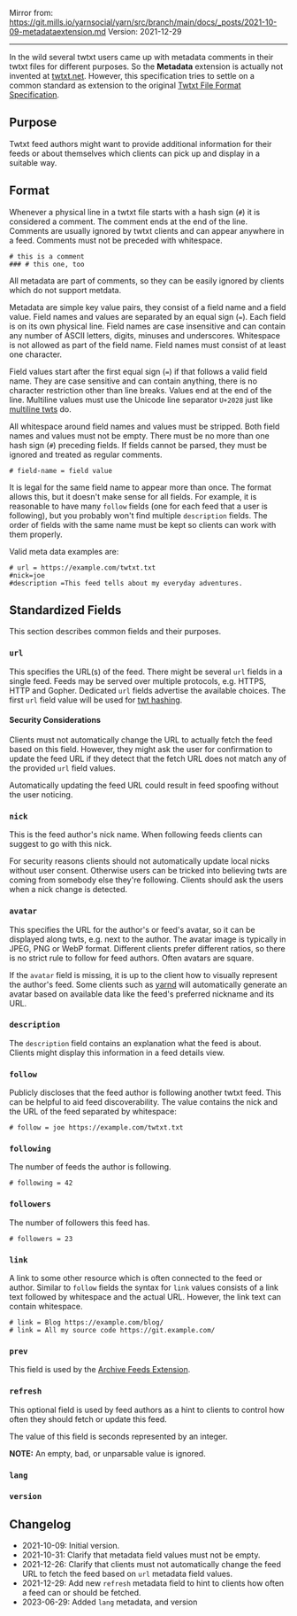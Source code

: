 Mirror from: https://git.mills.io/yarnsocial/yarn/src/branch/main/docs/_posts/2021-10-09-metadataextension.md
Version: 2021-12-29

---

In the wild several twtxt users came up with metadata comments in their twtxt
files for different purposes. So the **Metadata** extension is actually not
invented at [twtxt.net](https://twtxt.net/). However, this specification tries
to settle on a common standard as extension to the original [Twtxt File Format
Specification](https://twtxt.readthedocs.io/en/latest/user/twtxtfile.html).

## Purpose

Twtxt feed authors might want to provide additional information for their feeds
or about themselves which clients can pick up and display in a suitable way.

## Format

Whenever a physical line in a twtxt file starts with a hash sign (`#`) it is
considered a comment. The comment ends at the end of the line. Comments are
usually ignored by twtxt clients and can appear anywhere in a feed. Comments
must not be preceded with whitespace.

```
# this is a comment
### # this one, too
```

All metadata are part of comments, so they can be easily ignored by clients
which do not support metdata.

Metadata are simple key value pairs, they consist of a field name and a field
value. Field names and values are separated by an equal sign (`=`). Each field
is on its own physical line. Field names are case insensitive and can contain
any number of ASCII letters, digits, minuses and underscores. Whitespace is not
allowed as part of the field name. Field names must consist of at least one
character.

Field values start after the first equal sign (`=`) if that follows a valid
field name. They are case sensitive and can contain anything, there is no
character restriction other than line breaks. Values end at the end of the
line. Multiline values must use the Unicode line separator `U+2028` just like
[multiline twts](multilineextension.html) do.

All whitespace around field names and values must be stripped. Both field names
and values must not be empty. There must be no more than one hash sign (`#`)
preceding fields. If fields cannot be parsed, they must be ignored and treated
as regular comments.

```
# field-name = field value
```

It is legal for the same field name to appear more than once. The format allows
this, but it doesn't make sense for all fields. For example, it is reasonable
to have many `follow` fields (one for each feed that a user is following), but
you probably won't find multiple `description` fields. The order of fields with
the same name must be kept so clients can work with them properly.

Valid meta data examples are:

```
# url = https://example.com/twtxt.txt
#nick=joe
#description =This feed tells about my everyday adventures.
```

## Standardized Fields

This section describes common fields and their purposes.

### `url`

This specifies the URL(s) of the feed. There might be several `url` fields in a
single feed. Feeds may be served over multiple protocols, e.g. HTTPS, HTTP and
Gopher. Dedicated `url` fields advertise the available choices. The first `url`
field value will be used for [twt hashing](twthashextension.html).

#### Security Considerations

Clients must not automatically change the URL to actually fetch the feed based
on this field. However, they might ask the user for confirmation to update the
feed URL if they detect that the fetch URL does not match any of the provided
`url` field values.

Automatically updating the feed URL could result in feed spoofing without the
user noticing.

### `nick`

This is the feed author's nick name. When following feeds clients can suggest
to go with this nick.

For security reasons clients should not automatically update local nicks
without user consent. Otherwise users can be tricked into believing twts are
coming from somebody else they're following. Clients should ask the users when
a nick change is detected.

### `avatar`

This specifies the URL for the author's or feed's avatar, so it can be
displayed along twts, e.g. next to the author. The avatar image is typically in
JPEG, PNG or WebP format. Different clients prefer different ratios, so there
is no strict rule to follow for feed authors. Often avatars are square.

If the `avatar` field is missing, it is up to the client how to visually
represent the author's feed. Some clients such as
[yarnd](https://git.mills.io/yarnsocial/yarn) will automatically generate an
avatar based on available data like the feed's preferred nickname and its URL.

### `description`

The `description` field contains an explanation what the feed is about. Clients
might display this information in a feed details view.

### `follow`

Publicly discloses that the feed author is following another twtxt feed. This
can be helpful to aid feed discoverability. The value contains the nick and the
URL of the feed separated by whitespace:

```
# follow = joe https://example.com/twtxt.txt
```

### `following`

The number of feeds the author is following.

```
# following = 42
```

### `followers`

The number of followers this feed has.

```
# followers = 23
```

### `link`

A link to some other resource which is often connected to the feed or author.
Similar to `follow` fields the syntax for `link` values consists of a link text
followed by whitespace and the actual URL. However, the link text can contain
whitespace.

```
# link = Blog https://example.com/blog/
# link = All my source code https://git.example.com/
```

### `prev`

This field is used by the [Archive Feeds Extension](archivefeedsextension.html).


### `refresh`

This optional field is used by feed authors as a hint to clients to control how often they should fetch or update this feed.

The value of this field is seconds represented by an integer.

**NOTE:** An empty, bad, or unparsable value is ignored.

### `lang`

### `version`

## Changelog

* 2021-10-09: Initial version.
* 2021-10-31: Clarify that metadata field values must not be empty.
* 2021-12-26: Clarify that clients must not automatically change the feed URL to fetch the feed based on `url` metadata field values.
* 2021-12-29: Add new `refresh` metadata field to hint to clients how often a feed can or should be fetched.
* 2023-06-29: Added `lang` metadata, and version